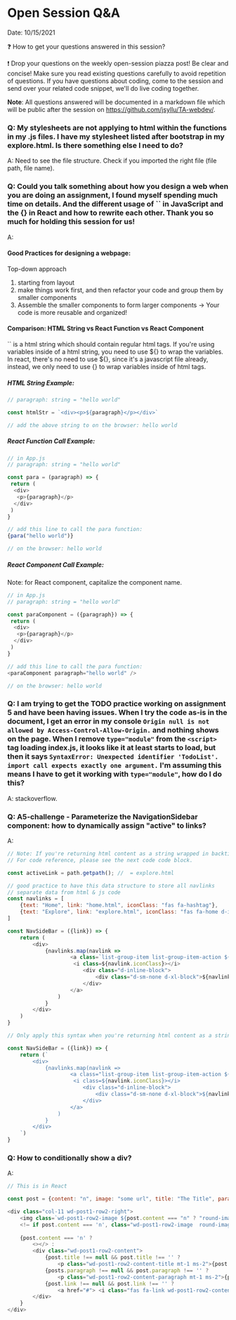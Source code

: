 # Open Session Q&A

Date: 10/15/2021

❓ How to get your questions answered in this session? 

❗ Drop your questions on the weekly open-session piazza post! Be clear and concise! Make sure you read existing questions carefully to avoid repetition of questions. If you have questions about coding, come to the session and send over your related code snippet, we'll do live coding together.

**Note**: All questions answered will be documented in a markdown file which will be public after the session on https://github.com/jsyllu/TA-webdev/.

### Q: My stylesheets are not applying to html within the functions in my .js files.  I have my stylesheet listed after bootstrap in my explore.html. Is there something else I need to do?

A: Need to see the file structure. Check if you imported the right file (file path, file name).

### Q: Could you talk something about how you design a web when you are doing an assignment, I found myself spending much time on details. And the different usage of `` in JavaScript and the {} in React and how to rewrite each other. Thank you so much for holding this session for us!

A: 

#### Good Practices for designing a webpage: 

Top-down approach

1. starting from layout
2. make things work first, and then refactor your code and group them by smaller components
3. Assemble the smaller components to form larger components -> Your code is more reusable and organized!

#### Comparison: HTML String vs React Function vs React Component

`` is a html string which should contain regular html tags. If you're using variables inside of a html string, you need to use ${} to wrap the variables. In react, there's no need to use ${}, since it's a javascript file already, instead, we only need to use {} to wrap variables inside of html tags. 

##### HTML String Example:

```javascript
// paragraph: string = "hello world"

const htmlStr = `<div><p>${paragraph}</p></div>`

// add the above string to on the browser: hello world
```

##### React Function Call Example:

```javascript
// in App.js
// paragraph: string = "hello world"

const para = (paragraph) => {
 return (
  <div>
   <p>{paragraph}</p>
  </div>
 )
}

// add this line to call the para function:
{para("hello world")}

// on the browser: hello world
```

##### React Component Call Example:

Note: for React component, capitalize the component name.

```javascript
// in App.js
// paragraph: string = "hello world"

const paraComponent = ({paragraph}) => {
 return (
  <div>
   <p>{paragraph}</p>
  </div>
 )
}

// add this line to call the para function:
<paraComponent paragraph="hello world" />

// on the browser: hello world
```

### Q: I am trying to get the TODO practice working on assignment 5 and have been having issues. When I try the code as-is in the document, I get an error in my console `Origin null is not allowed by Access-Control-Allow-Origin.` and nothing shows on the page. When I remove `type="module"` from the `<script>` tag loading index.js, it looks like it at least starts to load, but then it says `SyntaxError: Unexpected identifier 'TodoList'. import call expects exactly one argument.` I'm assuming this means I have to get it working with `type="module"`, how do I do this?

A: stackoverflow.

### Q: A5-challenge - Parameterize the NavigationSidebar component: how to dynamically assign "active" to links?

A: 

```javascript
// Note: If you're returning html content as a string wrapped in backticks ``, you won't need more layers of ``.
// For code reference, please see the next code code block.

const activeLink = path.getpath(); //  = explore.html

// good practice to have this data structure to store all navlinks
// separate data from html & js code
const navlinks = [
    {text: "Home", link: "home.html", iconClass: "fas fa-hashtag"},
    {text: "Explore", link: "explore.html", iconClass: "fas fa-home d-inline-block"}
]

const NavSideBar = ({link}) => {
    return (
        <div>
            {navlinks.map(navlink => 
                    <a class=`list-group-item list-group-item-action ${link === navlink.link? "active" : ""}` href=${navlink.link}>
                     <i class=${navlink.iconClass}></i>
                        <div class="d-inline-block">
                            <div class="d-sm-none d-xl-block">${navlink.text}</div>
                        </div>
                    </a>
                )
            }
		</div>
	)
}
```

```javascript
// Only apply this syntax when you're returning html content as a string

const NavSideBar = ({link}) => {
    return (`
		<div>
            {navlinks.map(navlink => 
                    <a class="list-group-item list-group-item-action ${link === navlink.link? "active" : ""}" href=${navlink.link}>
                     <i class=${navlink.iconClass}></i>
                        <div class="d-inline-block">
                            <div class="d-sm-none d-xl-block">${navlink.text}</div>
                        </div>
                    </a>
                )
            }
		</div>
	`)
}
```

### Q: How to conditionally show a div?

A:

```javascript
// This is in React

const post = {content: "n", image: "some url", title: "The Title", paragraph: "some paragraph", link: "www.google.com"}

<div class="col-11 wd-post1-row2-right">
	<img class=`wd-post1-row2-image ${post.content === "n" ? "round-image" : ""}` src={post.image} />
    <!— if post.content === 'n', class="wd-post1-row2-image  round-image", else, class="wd-post1-row2-image " ->
          
  	{post.content === 'n' ? 
   		<></> :
    	<div class="wd-post1-row2-content">
      		{post.title !== null && post.title !== '' ? 
     			<p class="wd-post1-row2-content-title mt-1 ms-2">{post.title}</p> : <></>}
			{posts.paragraph !== null && post.paragraph !== '' ? 
                <p class="wd-post1-row2-content-paragraph mt-1 ms-2">{posts.paragraph}</p> : <></>}
			{post.link !== null && post.link !== '' ? 
                <a href="#"> <i class="fas fa-link wd-post1-row2-content-link mt-1 ms-2">{post.link}</i> </a> : <></>}
		</div>
	}
</div>

```

